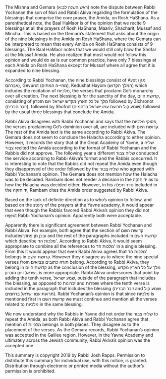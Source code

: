 The Mishna and Gemara (ראש השנה לב:א) note the dispute between Rabbi Yochanan the son of Nuri and Rabbi Akiva regarding the formulation of the blessings that comprise the core prayer, the Amida, on Rosh HaShana. As a parenthetical note, the Baal HaMaor is of the opinion that we recite 9 blessings at all the prayers of Rosh HaShana, Maariv, Shacharit, Mussaf and Mincha. This is based on the Gemara’s statement that asks about the origin of the nine blessings in the Amida on Rosh HaShana, where the Gemara can be interpreted to mean that every Amida on Rosh HaShana consists of 9 blessings. The Baal HaMaor notes that we would still only blow the Shofar at the Mussaf Amida. He also realized that most would not follow this opinion and would do as is our common practice, have only 7 blessings at each Amida on Rosh HaShana except for Mussaf where all agree that it is expanded to nine blessing. 

According to Rabbi Yochanan, the nine blessings consist of Avot (מגן אברהם), Gevurot (מחי-ה המתים), Kedushat Hayom (המלך הקדוש) which includes the recitation of מלכיות, the verses that proclaim Gd’s monarchy over all creation. The next blessing is for the sanctity of the day, קדושת היום, consisting of מלך על כל הארץ מקדש ישראל ויום הזכרון followed by Zichronot (זוכר הברית), followed by Shofrot (שומע קול תרועת עמו ישראל ברחמים) followed by the usual three blessings that conclude the Amida.

Rabbi Akiva disagrees with Rabbi Yochanan and says that the פסוקי מלכיות, the verses proclaiming Gd’s dominion over all, are included with קדושת היום. The rest of the Amida text is the same according to Rabbi Akiva. The Gemara does not seem to conclude the Halacha according to either opinion. However, it records the story that at the Great Academy of Yavne, a שליח צבור recited the Amida according to the format of Rabbi Yochanan and the Rabbis did not approve. The following year a different שליח צבור conducted the service according to Rabbi Akiva’s format and the Rabbis concurred. It is interesting to note that the Rabbis did not repeat the Amida even though they disapproved of the order followed by the שליח צבור who agreed with Rabbi Yochanan’s opinion. The Gemara does not mention how the Halacha was to be decided. Rambam does not render a decision in the יד חזקה as to how the Halacha was decided either. However, in his סדר תפלה included in the יד חזקה, Rambam cites the Amida order suggested by Rabbi Akiva.

Based on the lack of definite direction as to who’s opinion to follow, and based on the story of the prayers at the Yavne academy, it would appear that even though the Rabbis favored Rabbi Akiva’s opinion they did not reject Rabbi Yochanan’s opinion. Apparently both were acceptable. 

Apparently there is significant agreement between Rabbi Yochanan and Rabbi Akiva. For example, both agree that the section of קדושת השם includesובכן תן פחדך and the rest of the paragraphs included in קדושת השם which describe מלכות הד'. According to Rabbi Akiva, it would seem appropriate to combine all the references to מלכות הד' in a single blessing. From this it would appear that even Rabbi Akiva agrees that מלכות הד' belongs in קדושת השם. However they disagree as to where the nine special verses from תורה כתובים ונביאים belong. According to Rabbi Akiva, they belong in קדושת היום as the conclusion of the blessing, מלך על כל הארץ מקדש ישראל ויום הזכרון, is more appropriate. Rabbi Akiva underscores that point by adding the tenth verse, שמע ישראל, outside of the paragraph that includes the blessing, as opposed to זכרונות and שופרות where the tenth verse is included in the paragraph that includes the blessing (זוכר הברית and שומע קול תרועת עמו ישראל ברחמים). Rabbi Yochanan’s opinion is that since מלכיות is mentioned first in קדושת השם we must continue and mention all the verses related to מלכיות in the same blessing.

We now understand why the Rabbis in Yavne did not order the שליח צבור to repeat the Amida, as both Rabbi Akiva and Rabbi Yochanan agree that mention of מלכיות belongs in both places. They disagree as to the placement of the verses. As the Gemara records, Rabbi Yochanan’s opinion was accepted in the Galilee region. However, in the Yavne Academy and ultimately across the Jewish community, Rabbi Akiva’s opinion was the accepted one. 

This summary is copyright 2019 by Rabbi Josh Rapps. Permission to distribute this summary for individual use, with this notice, is granted. Distribution through electronic or printed media without the author’s permission is prohibited.


